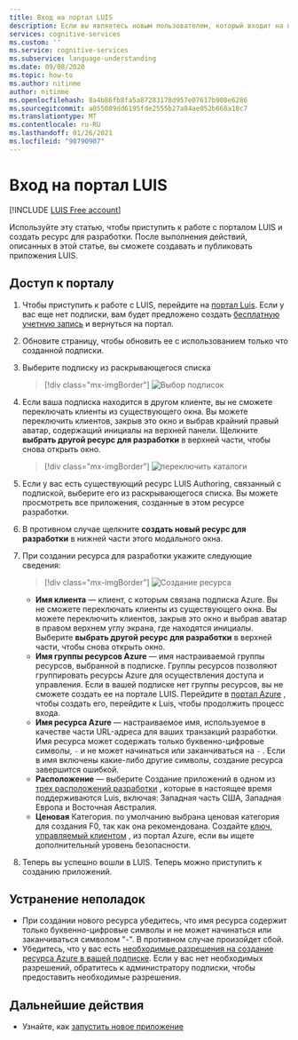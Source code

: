 ```yaml
---
title: Вход на портал LUIS
description: Если вы являетесь новым пользователем, который входит на портал LUIS, процесс входа в систему будет немного отличаться в зависимости от текущей учетной записи пользователя.
services: cognitive-services
ms.custom: ''
ms.service: cognitive-services
ms.subservice: language-understanding
ms.date: 09/08/2020
ms.topic: how-to
ms.author: nitinme
author: nitinme
ms.openlocfilehash: 8a4b86fb8fa5a87283178d957e07617b908e6286
ms.sourcegitcommit: a055089dd6195fde2555b27a84ae052b668a18c7
ms.translationtype: MT
ms.contentlocale: ru-RU
ms.lasthandoff: 01/26/2021
ms.locfileid: "98790907"
---
```

# <a name="sign-in-to-luis-portal"></a>Вход на портал LUIS

[!INCLUDE [LUIS Free account](includes/luis-portal-note.md)]

Используйте эту статью, чтобы приступить к работе с порталом LUIS и создать ресурс для разработки. После выполнения действий, описанных в этой статье, вы сможете создавать и публиковать приложения LUIS.

## <a name="access-the-portal"></a>Доступ к порталу


1. Чтобы приступить к работе с LUIS, перейдите на [портал Luis](https://www.luis.ai). Если у вас еще нет подписки, вам будет предложено создать [бесплатную учетную запись](https://azure.microsoft.com//free/cognitive-services/) и вернуться на портал.
2. Обновите страницу, чтобы обновить ее с использованием только что созданной подписки.
3. Выберите подписку из раскрывающегося списка

    > [!div class="mx-imgBorder"]
    > ![Выбор подписок](./media/migrate-authoring-key/select-subscription-sign-in-2.png)

4. Если ваша подписка находится в другом клиенте, вы не сможете переключать клиенты из существующего окна. Вы можете переключить клиентов, закрыв это окно и выбрав крайний правый аватар, содержащий инициалы на верхней панели. Щелкните **выбрать другой ресурс для разработки** в верхней части, чтобы снова открыть окно.

    > [!div class="mx-imgBorder"]
    > ![переключить каталоги](./media/migrate-authoring-key/switch-directories.png)

5. Если у вас есть существующий ресурс LUIS Authoring, связанный с подпиской, выберите его из раскрывающегося списка. Вы можете просмотреть все приложения, созданные в этом ресурсе разработки.
6. В противном случае щелкните **создать новый ресурс для разработки** в нижней части этого модального окна.
7.  При создании ресурса для разработки укажите следующие сведения:

    > [!div class="mx-imgBorder"]
    > ![Создание ресурса](./media/migrate-authoring-key/create-new-authoring-resource-2.png)

    * **Имя клиента** — клиент, с которым связана подписка Azure. Вы не сможете переключать клиенты из существующего окна. Вы можете переключить клиентов, закрыв это окно и выбрав аватар в правом верхнем углу экрана, где находятся инициалы. Выберите **выбрать другой ресурс для разработки** в верхней части, чтобы снова открыть окно.
    * **Имя группы ресурсов Azure** — имя настраиваемой группы ресурсов, выбранной в подписке. Группы ресурсов позволяют группировать ресурсы Azure для осуществления доступа и управления. Если в вашей подписке нет группы ресурсов, вы не сможете создать ее на портале LUIS. Перейдите в [портал Azure](https://ms.portal.azure.com/#create/Microsoft.ResourceGroup) , чтобы создать его, перейдите к Luis, чтобы продолжить процесс входа.
    * **Имя ресурса Azure** — настраиваемое имя, используемое в качестве части URL-адреса для ваших транзакций разработки. Имя ресурса может содержать только буквенно-цифровые символы, `-` и не может начинаться или заканчиваться на `-` . Если в имя включены какие-либо другие символы, создание ресурса завершится ошибкой.
    * **Расположение** — выберите Создание приложений в одном из [трех расположений разработки](./luis-reference-regions.md) , которые в настоящее время поддерживаются Luis, включая: Западная часть США, Западная Европа и Восточная Австралия.
    * **Ценовая** Категория. по умолчанию выбрана ценовая категория для создания F0, так как она рекомендована. Создайте [ключ, управляемый клиентом](./luis-encryption-of-data-at-rest.md#customer-managed-keys-for-language-understanding) , из портал Azure, если вы ищете дополнительный уровень безопасности.
8. Теперь вы успешно вошли в LUIS. Теперь можно приступить к созданию приложений.

## <a name="troubleshooting"></a>Устранение неполадок

* При создании нового ресурса убедитесь, что имя ресурса содержит только буквенно-цифровые символы и не может начинаться или заканчиваться символом "-". В противном случае произойдет сбой.
* Убедитесь, что у вас есть [необходимые разрешения на создание ресурса Azure в вашей подписке](../../role-based-access-control/rbac-and-directory-admin-roles.md#azure-roles). Если у вас нет необходимых разрешений, обратитесь к администратору подписки, чтобы предоставить необходимые разрешения.

## <a name="next-steps"></a>Дальнейшие действия

* Узнайте, как [запустить новое приложение](luis-how-to-start-new-app.md)